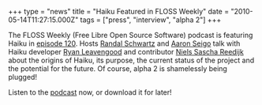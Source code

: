 +++
type = "news"
title = "Haiku Featured in FLOSS Weekly"
date = "2010-05-14T11:27:15.000Z"
tags = ["press", "interview", "alpha 2"]
+++

The FLOSS Weekly (Free Libre Open Source Software) podcast is featuring Haiku in <a href="http://twit.tv/floss120">episode 120</a>. Hosts <a href="http://www.stonehenge.com/merlyn/">Randal Schwartz</a> and <a href="http://aseigo.blogspot.com/">Aaron Seigo</a> talk with Haiku developer <a href="/user/leavengood">Ryan Leavengood</a> and contributor <a href="/user/nielx">Niels Sascha Reedijk</a> about the origins of Haiku, its purpose, the current status of the project and the potential for the future. Of course, alpha 2 is shamelessly being plugged!

Listen to the <a href="http://twit.tv/floss120">podcast</a> now, or download it for later!